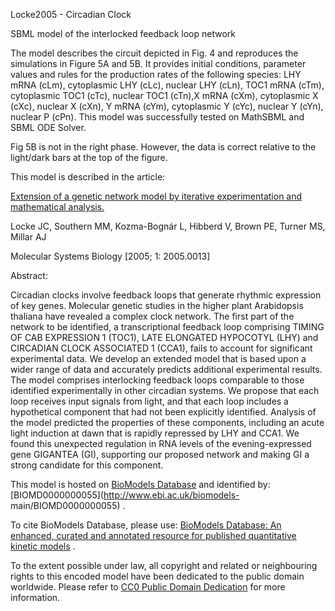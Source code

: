 

Locke2005 - Circadian Clock

SBML model of the interlocked feedback loop network

The model describes the circuit depicted in Fig. 4 and reproduces the
simulations in Figure 5A and 5B. It provides initial conditions, parameter
values and rules for the production rates of the following species: LHY mRNA
(cLm), cytoplasmic LHY (cLc), nuclear LHY (cLn), TOC1 mRNA (cTm), cytoplasmic
TOC1 (cTc), nuclear TOC1 (cTn),X mRNA (cXm), cytoplasmic X (cXc), nuclear X
(cXn), Y mRNA (cYm), cytoplasmic Y (cYc), nuclear Y (cYn), nuclear P (cPn).
This model was successfully tested on MathSBML and SBML ODE Solver.

Fig 5B is not in the right phase. However, the data is correct relative to the
light/dark bars at the top of the figure.

This model is described in the article:

[Extension of a genetic network model by iterative experimentation and
mathematical analysis.](http://identifiers.org/pubmed/16729048)

Locke JC, Southern MM, Kozma-Bognár L, Hibberd V, Brown PE, Turner MS, Millar
AJ

Molecular Systems Biology [2005; 1: 2005.0013]

Abstract:

Circadian clocks involve feedback loops that generate rhythmic expression of
key genes. Molecular genetic studies in the higher plant Arabidopsis thaliana
have revealed a complex clock network. The first part of the network to be
identified, a transcriptional feedback loop comprising TIMING OF CAB
EXPRESSION 1 (TOC1), LATE ELONGATED HYPOCOTYL (LHY) and CIRCADIAN CLOCK
ASSOCIATED 1 (CCA1), fails to account for significant experimental data. We
develop an extended model that is based upon a wider range of data and
accurately predicts additional experimental results. The model comprises
interlocking feedback loops comparable to those identified experimentally in
other circadian systems. We propose that each loop receives input signals from
light, and that each loop includes a hypothetical component that had not been
explicitly identified. Analysis of the model predicted the properties of these
components, including an acute light induction at dawn that is rapidly
repressed by LHY and CCA1. We found this unexpected regulation in RNA levels
of the evening-expressed gene GIGANTEA (GI), supporting our proposed network
and making GI a strong candidate for this component.

This model is hosted on [BioModels Database](http://www.ebi.ac.uk/biomodels/)
and identified by: [BIOMD0000000055](http://www.ebi.ac.uk/biomodels-
main/BIOMD0000000055) .

To cite BioModels Database, please use: [BioModels Database: An enhanced,
curated and annotated resource for published quantitative kinetic
models](http://identifiers.org/pubmed/20587024) .

To the extent possible under law, all copyright and related or neighbouring
rights to this encoded model have been dedicated to the public domain
worldwide. Please refer to [CC0 Public Domain
Dedication](http://creativecommons.org/publicdomain/zero/1.0/) for more
information.

